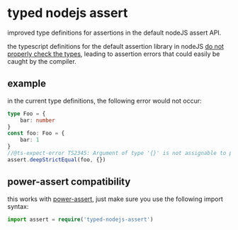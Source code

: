 # typed nodejs assert
improved type definitions for assertions in the default nodeJS assert API.

the typescript definitions for the default assertion library in nodeJS [do not properly check the types](https://github.com/DefinitelyTyped/DefinitelyTyped/pull/50274), leading to assertion errors that could
easily be caught by the compiler.

## example
in the current type definitions, the following error would not occur:
```ts
type Foo = {
    bar: number
}
const foo: Foo = {
    bar: 1
}
//@ts-expect-error TS2345: Argument of type '{}' is not assignable to parameter of type 'Foo'. Property 'bar' is missing in type '{}' but required in type 'Foo'
assert.deepStrictEqual(foo, {})
```

## power-assert compatibility
this works with [power-assert](https://npmjs.org/power-assert), just make sure you use the following import syntax:
```ts
import assert = require('typed-nodejs-assert')
```